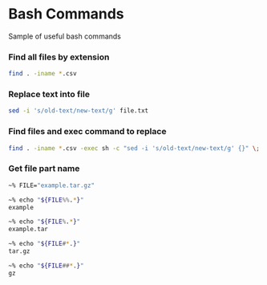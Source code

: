 # Bash Commands
Sample of useful bash commands

### Find all files by extension
```sh
find . -iname *.csv
```

### Replace text into file
```sh
sed -i 's/old-text/new-text/g' file.txt
```

### Find files and exec command to replace
```sh
find . -iname *.csv -exec sh -c "sed -i 's/old-text/new-text/g' {}" \;
```

### Get file part name
```sh
~% FILE="example.tar.gz"

~% echo "${FILE%%.*}"
example

~% echo "${FILE%.*}"
example.tar

~% echo "${FILE#*.}"
tar.gz

~% echo "${FILE##*.}"
gz
```
